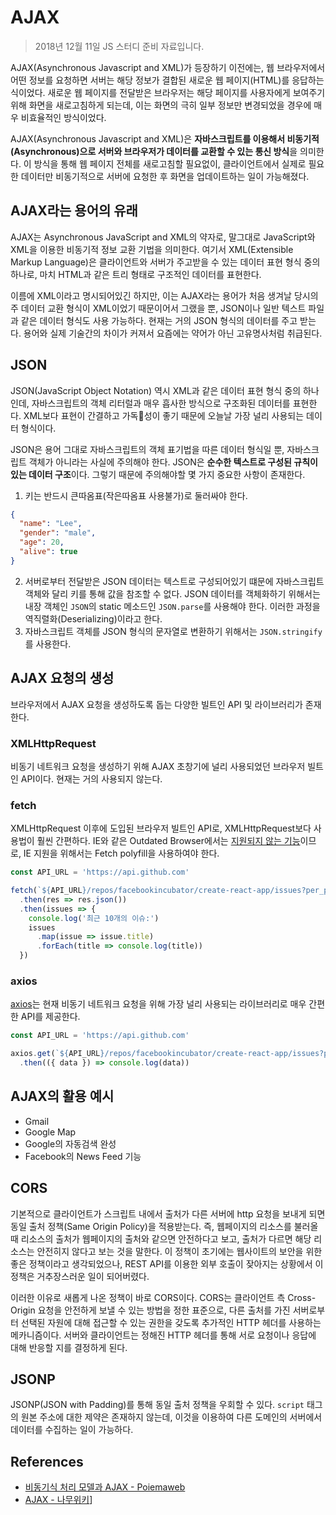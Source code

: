# AJAX

> 2018년 12월 11일 JS 스터디 준비 자료입니다.

AJAX(Asynchronous Javascript and XML)가 등장하기 이전에는, 웹 브라우저에서 어떤 정보를 요청하면 서버는 해당 정보가 결합된 새로운 웹 페이지(HTML)를 응답하는 식이었다. 새로운 웹 페이지를 전달받은 브라우저는 해당 페이지를 사용자에게 보여주기 위해 화면을 새로고침하게 되는데, 이는 화면의 극히 일부 정보만 변경되었을 경우에 매우 비효율적인 방식이었다.

AJAX(Asynchronous Javascript and XML)은 **자바스크립트를 이용해서 비동기적(Asynchronous)으로 서버와 브라우저가 데이터를 교환할 수 있는 통신 방식**을 의미한다. 이 방식을 통해 웹 페이지 전체를 새로고침할 필요없이, 클라이언트에서 실제로 필요한 데이터만 비동기적으로 서버에 요청한 후 화면을 업데이트하는 일이 가능해졌다.

## AJAX라는 용어의 유래

AJAX는 Asynchronous JavaScript and XML의 약자로, 말그대로 JavaScript와 XML을 이용한 비동기적 정보 교환 기법을 의미한다. 여기서 XML(Extensible Markup Language)은 클라이언트와 서버가 주고받을 수 있는 데이터 표현 형식 중의 하나로, 마치 HTML과 같은 트리 형태로 구조적인 데이터를 표현한다.

이름에 XML이라고 명시되어있긴 하지만, 이는 AJAX라는 용어가 처음 생겨날 당시의 주 데이터 교환 형식이 XML이었기 때문이어서 그랬을 뿐, JSON이나 일반 텍스트 파일과 같은 데이터 형식도 사용 가능하다. 현재는 거의 JSON 형식의 데이터를 주고 받는다. 용어와 실제 기술간의 차이가 커져서 요즘에는 약어가 아닌 고유명사처럼 취급된다.

## JSON

JSON(JavaScript Object Notation) 역시 XML과 같은 데이터 표현 형식 중의 하나인데, 자바스크립트의 객체 리터럴과 매우 흡사한 방식으로 구조화된 데이터를 표현한다. XML보다 표현이 간결하고 가독성이 좋기 때문에 오늘날 가장 널리 사용되는 데이터 형식이다.

JSON은 용어 그대로 자바스크립트의 객체 표기법을 따른 데이터 형식일 뿐, 자바스크립트 객체가 아니라는 사실에 주의해야 한다. JSON은 **순수한 텍스트로 구성된 규칙이 있는 데이터 구조**이다. 그렇기 때문에 주의해야할 몇 가지 중요한 사항이 존재한다.

1. 키는 반드시 큰따옴표(작은따옴표 사용불가)로 둘러싸야 한다.

  ```json
  {
    "name": "Lee",
    "gender": "male",
    "age": 20,
    "alive": true
  }
  ```

2. 서버로부터 전달받은 JSON 데이터는 텍스트로 구성되어있기 떄문에 자바스크립트 객체와 달리 키를 통해 값을 참조할 수 없다. JSON 데이터를 객체화하기 위해서는 내장 객체인 `JSON`의 static 메소드인 `JSON.parse`를 사용해야 한다. 이러한 과정을 역직렬화(Deserializing)이라고 한다.
3. 자바스크립트 객체를 JSON 형식의 문자열로 변환하기 위해서는 `JSON.stringify`를 사용한다.

## AJAX 요청의 생성

브라우저에서 AJAX 요청을 생성하도록 돕는 다양한 빌트인 API 및 라이브러리가 존재한다.

### XMLHttpRequest

비동기 네트워크 요청을 생성하기 위해 AJAX 초창기에 널리 사용되었던 브라우저 빌트인 API이다. 현재는 거의 사용되지 않는다.

### fetch

XMLHttpRequest 이후에 도입된 브라우저 빌트인 API로, XMLHttpRequest보다 사용법이 훨씬 간편하다. IE와 같은 Outdated Browser에서는 [지원되지 않는 기능](https://caniuse.com/#search=fetch)이므로, IE 지원을 위해서는 Fetch polyfill을 사용하여야 한다.

```javascript
const API_URL = 'https://api.github.com'

fetch(`${API_URL}/repos/facebookincubator/create-react-app/issues?per_page=10`)
  .then(res => res.json())
  .then(issues => {
    console.log('최근 10개의 이슈:')
    issues
      .map(issue => issue.title)
      .forEach(title => console.log(title))
  })
```

### axios

[axios](https://github.com/axios/axios)는 현재 비동기 네트워크 요청을 위해 가장 널리 사용되는 라이브러리로 매우 간편한 API를 제공한다.

```javascript
const API_URL = 'https://api.github.com'

axios.get(`${API_URL}/repos/facebookincubator/create-react-app/issues?per_page=10`)
  .then(({ data }) => console.log(data))
```

## AJAX의 활용 예시

* Gmail
* Google Map
* Google의 자동검색 완성
* Facebook의 News Feed 기능

## CORS

기본적으로 클라이언트가 스크립트 내에서 출처가 다른 서버에 http 요청을 보내게 되면 동일 출처 정책(Same Origin Policy)을 적용받는다. 즉, 웹페이지의 리소스를 불러올 때 리소스의 출처가 웹페이지의 출처와 같으면 안전하다고 보고, 출처가 다르면 해당 리소스는 안전히지 않다고 보는 것을 말한다. 이 정책이 초기에는 웹사이트의 보안을 위한 좋은 정책이라고 생각되었으나, REST API를 이용한 외부 호출이 잦아지는 상황에서 이 정책은 거추장스러운 일이 되어버렸다.

이러한 이유로 새롭게 나온 정책이 바로 CORS이다. CORS는 클라이언트 측 Cross-Origin 요청을 안전하게 보낼 수 있는 방법을 정한 표준으로, 다른 출처를 가진 서버로부터 선택된 자원에 대해 접근할 수 있는 권한을 갖도록 추가적인 HTTP 헤더를 사용하는 메카니즘이다. 서버와 클라이언트는 정해진 HTTP 헤더를 통해 서로 요청이나 응답에 대해 반응할 지를 결정하게 된다.

## JSONP

JSONP(JSON with Padding)를 통해 동일 출처 정책을 우회할 수 있다. `script` 태그의 원본 주소에 대한 제약은 존재하지 않는데, 이것을 이용하여 다른 도메인의 서버에서 데이터를 수집하는 일이 가능하다.

## References

* [비동기식 처리 모델과 AJAX - Poiemaweb](https://poiemaweb.com/js-ajax)
* [AJAX - 나무위키](https://namu.wiki/w/AJAX)]
